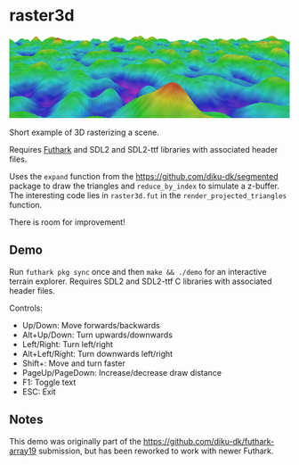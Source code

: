 # raster3d

![Screenshot](screenshot.png)

Short example of 3D rasterizing a scene.

Requires [Futhark](http://futhark-lang.org) and SDL2 and SDL2-ttf
libraries with associated header files.

Uses the `expand` function from the https://github.com/diku-dk/segmented
package to draw the triangles and `reduce_by_index` to simulate a
z-buffer.  The interesting code lies in `raster3d.fut` in the
`render_projected_triangles` function.

There is room for improvement!


## Demo

Run `futhark pkg sync` once and then `make && ./demo` for an interactive
terrain explorer.  Requires SDL2 and SDL2-ttf C libraries with
associated header files.

Controls:

  + Up/Down: Move forwards/backwards
  + Alt+Up/Down: Turn upwards/downwards
  + Left/Right: Turn left/right
  + Alt+Left/Right: Turn downwards left/right
  + Shift+: Move and turn faster
  + PageUp/PageDown: Increase/decrease draw distance
  + F1: Toggle text
  + ESC: Exit


## Notes

This demo was originally part of the
https://github.com/diku-dk/futhark-array19 submission, but has been
reworked to work with newer Futhark.
